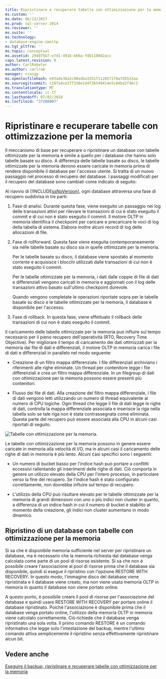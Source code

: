 ```yaml
---
title: Ripristinare e recuperare tabelle con ottimizzazione per la memoria | Microsoft Docs
ms.custom: ''
ms.date: 06/13/2017
ms.prod: sql-server-2014
ms.reviewer: ''
ms.suite: ''
ms.technology:
- database-engine-imoltp
ms.tgt_pltfrm: ''
ms.topic: conceptual
ms.assetid: 294975b7-e7d1-491b-b66a-fdb1100d2acc
caps.latest.revision: 9
author: CarlRabeler
ms.author: carlrab
manager: craigg
ms.openlocfilehash: e93ade38a2c90edba1551f1128571f0a7d5533aa
ms.sourcegitcommit: c18fadce27f330e1d4f36549414e5c84ba2f46c2
ms.translationtype: MT
ms.contentlocale: it-IT
ms.lasthandoff: 07/02/2018
ms.locfileid: "37260807"
---
```

# <a name="restore-and-recovery-of-memory-optimized-tables"></a>Ripristinare e recuperare tabelle con ottimizzazione per la memoria
  Il meccanismo di base per recuperare o ripristinare un database con tabelle ottimizzate per la memoria è simile a quello per i database che hanno solo tabelle basate su disco. A differenza delle tabelle basate su disco, le tabelle ottimizzate per la memoria devono essere caricate in memoria prima di rendere disponibile il database per l'accesso utente. Si tratta di un nuovo passaggio nel processo di recupero del database. I passaggi modificati per il recupero del database sono cambiati come indicato di seguito:  
  
 Al riavvio di [!INCLUDE[ssNoVersion](../../includes/ssnoversion-md.md)], ogni database attraversa una fase di recupero suddivisa in tre parti:  
  
1.  Fase di analisi. Durante questa fase, viene eseguito un passaggio nei log delle transazioni attivi per rilevare le transazioni di cui è stato eseguito il commit e di cui non è stato eseguito il commit. Il motore OLTP in memoria identifica il checkpoint per caricare e precaricare le voci di log della tabella di sistema. Elabora inoltre alcuni record di log delle allocazioni di file.  
  
2.  Fase di rollforward. Questa fase viene eseguita contemporaneamente sia nelle tabelle basate su disco sia in quelle ottimizzate per la memoria.  
  
     Per le tabelle basate su disco, il database viene spostato al momento corrente e acquisisce i blocchi utilizzati dalle transazioni di cui non è stato eseguito il commit.  
  
     Per le tabelle ottimizzate per la memoria, i dati dalle coppie di file di dati e differenziali vengono caricati in memoria e aggiornati con il log delle transazioni attivo basato sull'ultimo checkpoint durevole.  
  
     Quando vengono completate le operazioni riportate sopra per le tabelle basate su disco e le tabelle ottimizzate per la memoria, il database è disponibile per l'accesso.  
  
3.  Fase di rollback. In questa fase, viene effettuato il rollback delle transazioni di cui non è stato eseguito il commit.  
  
 Il caricamento delle tabelle ottimizzate per la memoria può influire sul tempo necessario per il pieno recupero dell'operatività (RTO, Recovery Time Objective). Per migliorare il tempo di caricamento dei dati ottimizzati per la memoria dai file di dati e differenziali, il motore OLTP in memoria carica i file di dati e differenziali in parallelo nel modo seguente:  
  
-   Creazione di un filtro mappa differenziale. I file differenziali archiviano i riferimenti alle righe eliminate. Un thread per contenitore legge i file differenziali e crea un filtro mappa differenziale. In un filegroup di dati con ottimizzazione per la memoria possono essere presenti più contenitori.  
  
-   Flusso dei file di dati.  Alla creazione del filtro mappa differenziale, i file di dati vengono letti utilizzando un numero di thread equivalente al numero di CPU logiche. Ogni thread che legge il file di dati legge le righe di dati, controlla la mappa differenziale associata e inserisce la riga nella tabella solo se tale riga non è stata contrassegnata come eliminata. Questa parte del recupero può essere associata alla CPU in alcuni casi riportati di seguito.  
  
 ![Tabelle con ottimizzazione per la memoria.](../../database-engine/media/memory-optimized-tables.gif "Tabelle con ottimizzazione per la memoria.")  
  
 Le tabelle con ottimizzazione per la memoria possono in genere essere caricate in memoria alla velocità di I/O, ma in alcuni casi il caricamento delle righe di dati in memoria è più lento. Alcuni casi specifici sono i seguenti:  
  
-   Un numero di bucket basso per l'indice hash può portare a conflitti eccessivi rallentando gli inserimenti delle righe di dati. Ciò comporta in genere un utilizzo elevato della CPU per l'intero processo, in particolare verso la fine del recupero. Se l'indice hash è stato configurato correttamente, non dovrebbe influire sul tempo di recupero.  
  
-   L'utilizzo della CPU può risultare elevato per le tabelle ottimizzate per la memoria di grandi dimensioni con uno o più indici non cluster in quanto, a differenza di un indice hash in cui il numero di bucket è stabilito al momento della creazione, gli indici non cluster aumentano in modo dinamico.  
  
## <a name="restoring-a-database-with-memory-optimized-tables"></a>Ripristino di un database con tabelle con ottimizzazione per la memoria  
 Si sa che è disponibile memoria sufficiente nel server per ripristinare un database, ma è necessario che la memoria richiesta dal database venga calcolata come parte di un pool di risorse esistente.  Si sa che non è possibile creare l'associazione al pool di risorse prima che il database sia disponibile, quindi si esegue il ripristino con l'opzione RESTORE WITH RECOVERY.  In questo modo, l'immagine disco del database viene ripristinata e il database viene creato, ma non viene usata memoria OLTP in memoria in quanto il database non viene portato online.  
  
 A questo punto, è possibile creare il pool di risorse per l'associazione del database e quindi usare RESTORE WITH RECOVERY per portare online il database ripristinato.  Poiché l'associazione è disponibile prima che il database venga portato online, l'utilizzo della memoria OLTP in memoria viene calcolato correttamente. Ciò richiede che il database venga ripristinato una sola volta. Il primo comando RESTORE è un comando informativo che legge solo l'intestazione del backup, mentre l'ultimo comando attiva semplicemente il ripristino senza effettivamente ripristinare alcun bit.  
  
## <a name="see-also"></a>Vedere anche  
 [Eseguire il backup, ripristinare e recuperare tabelle con ottimizzazione per la memoria](memory-optimized-tables.md)  
  
  
